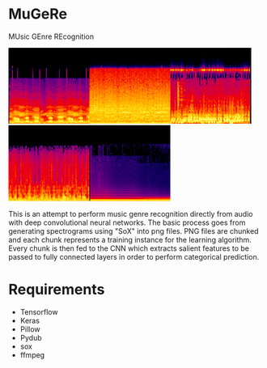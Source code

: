 # MuGeRe
MUsic GEnre REcognition

![alt text](https://raw.githubusercontent.com/Rhuax/MuGeRe/master/readme_images/000424_0.png)![alt text](https://raw.githubusercontent.com/Rhuax/MuGeRe/master/readme_images/000897_3.png)![alt text](https://raw.githubusercontent.com/Rhuax/MuGeRe/master/readme_images/024512_4.png)![alt text](https://raw.githubusercontent.com/Rhuax/MuGeRe/master/readme_images/006674_3.png)![alt text](https://raw.githubusercontent.com/Rhuax/MuGeRe/master/readme_images/000615_0.png)



This is an attempt to perform music genre recognition directly from audio with deep convolutional neural networks.
The basic process goes from generating spectrograms using "SoX" into png files. PNG files are chunked and each chunk represents a training instance for the learning algorithm.
Every chunk is then fed to the CNN which extracts salient features to be passed to fully connected layers in order to perform categorical prediction. 


# Requirements

* Tensorflow
* Keras
* Pillow
* Pydub
* sox
* ffmpeg
